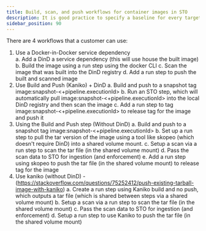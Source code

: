 ```yaml
---
title: Build, scan, and push workflows for container images in STO
description: It is good practice to specify a baseline for every target. You can specify static baselines, using plain text, or dynamic baselines using regular expressions. 
sidebar_position: 90
---
```


There are 4 workflows that a customer can use:
1. Use a Docker-in-Docker service dependency  
    a. Add a DinD a service dependency (this will use house the built image)
    b. Build the image using a run step using the docker CLI
    c. Scan the image that was built into the DinD registry
    d. Add a run step to push the built and scanned image
2. Use Build and Push (Kaniko) + DinD
    a. Build and push to a snapshot tag image:snapshot-<+pipeline.executionId>
    b. Run an STO step, which will automatically pull image:snapshot-<+pipeline.executionId> into the local DinD registry and then scan the image
    c. Add a run step to tag image:snapshot-<+pipeline.executionId> to release tag for the image and push it
3.  Using the Build and Push step (Without DinD)
    a. Build and push to a snapshot tag image:snapshot-<+pipeline.executionId>
    b. Set up a run step to pull the tar version of the image using a tool like skopeo (which doesn't require DinD) into a shared volume mount.
    c. Setup a scan via a run step to scan the tar file (in the shared volume mount)
    d. Pass the scan data to STO for ingestion (and enforcement)
    e. Add a run step using skopeo to push the tar file (in the shared volume mount) to release tag for the image
4.  Use kaniko (without DinD) - (https://stackoverflow.com/questions/75252412/push-existing-tarball-image-with-kaniko)
    a. Create a run step using Kaniko build and no push, which outputs a tar file (which is shared between steps via a shared volume mount)
    b. Setup a scan via a run step to scan the tar file (in the shared volume mount)
    c. Pass the scan data to STO for ingestion (and enforcement)
    d. Setup a run step to use Kaniko to push the tar file (in the shared volume mount)